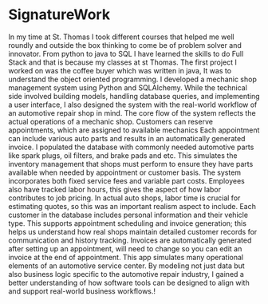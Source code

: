 # SignatureWork


In my time at St. Thomas  I took different courses that helped me well roundly and outside the box thinking to come be of problem solver and innovator. From python to java to SQL I have learned the skills to do Full Stack and that is because my classes at st Thomas. The first project I worked on was the coffee buyer which was written in java, It was to understand the object oriented programming.  I developed a mechanic shop management system using Python and SQLAlchemy. While the technical side involved building models, handling database queries, and implementing a user interface, I also designed the system with the real-world workflow of an automotive repair shop in mind. The core flow of the system reflects the actual operations of a mechanic shop. Customers can reserve appointments, which are assigned to available mechanics Each appointment can include various auto parts and results in an automatically generated invoice. I populated the database with commonly needed automotive parts like spark plugs, oil filters, and brake pads and etc. This simulates the inventory management that shops must perform to ensure they have parts available when needed by appointment or customer basis. The system incorporates both fixed service fees and variable part costs. Employees also have tracked labor hours, this gives the aspect of how labor contributes to job pricing. In actual auto shops, labor time is crucial for estimating quotes, so this was an important realism aspect to include. Each customer in the database includes personal information and their vehicle type. This supports appointment scheduling and invoice generation; this helps us understand how real shops maintain detailed customer records for communication and history tracking. Invoices are automatically generated after setting up an appointment, will need to change so you can edit an invoice at the end of appointment. This app simulates many operational elements of an automotive service center. By modeling not just data but also business logic specific to the automotive repair industry, I gained a better understanding of how software tools can be designed to align with and support real-world business workflows.!
